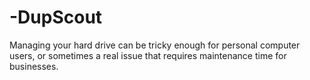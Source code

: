 # -DupScout
Managing your hard drive can be tricky enough for personal computer users, or sometimes a real issue that requires maintenance time for businesses. 
